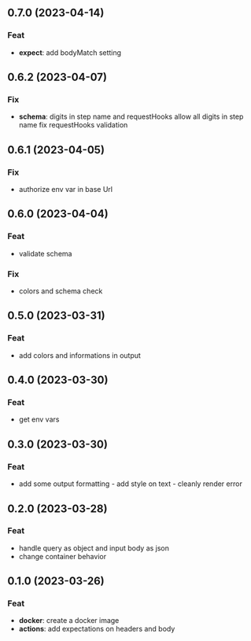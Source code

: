 ## 0.7.0 (2023-04-14)

### Feat

- **expect**: add bodyMatch setting

## 0.6.2 (2023-04-07)

### Fix

- **schema**: digits in step name and requestHooks allow all digits in step name fix requestHooks validation

## 0.6.1 (2023-04-05)

### Fix

- authorize env var in base Url

## 0.6.0 (2023-04-04)

### Feat

- validate schema

### Fix

- colors and schema check

## 0.5.0 (2023-03-31)

### Feat

- add colors and informations in output

## 0.4.0 (2023-03-30)

### Feat

- get env vars

## 0.3.0 (2023-03-30)

### Feat

- add some output formatting - add style on text - cleanly render error

## 0.2.0 (2023-03-28)

### Feat

- handle query as object and input body as json
- change container behavior

## 0.1.0 (2023-03-26)

### Feat

- **docker**: create a docker image
- **actions**: add expectations on headers and body
